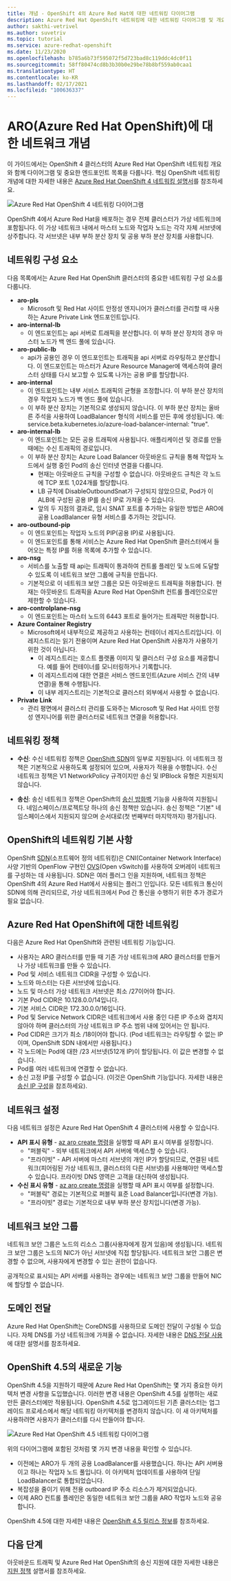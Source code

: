 ```yaml
---
title: 개념 - OpenShift 4의 Azure Red Hat에 대한 네트워킹 다이어그램
description: Azure Red Hat OpenShift 네트워킹에 대한 네트워킹 다이어그램 및 개요
author: sakthi-vetrivel
ms.author: suvetriv
ms.topic: tutorial
ms.service: azure-redhat-openshift
ms.date: 11/23/2020
ms.openlocfilehash: b785a6b73f595072f5d723bad8c119ddc4dc0f11
ms.sourcegitcommit: 58ff80474cd8b3b30b0e29be78b8bf559ab0caa1
ms.translationtype: HT
ms.contentlocale: ko-KR
ms.lasthandoff: 02/17/2021
ms.locfileid: "100636337"
---
```

# <a name="network-concepts-for-azure-red-hat-openshift-aro"></a>ARO(Azure Red Hat OpenShift)에 대한 네트워크 개념

이 가이드에서는 OpenShift 4 클러스터의 Azure Red Hat OpenShift 네트워킹 개요와 함께 다이어그램 및 중요한 엔드포인트 목록을 다룹니다. 핵심 OpenShift 네트워킹 개념에 대한 자세한 내용은 [Azure Red Hat OpenShift 4 네트워킹 설명서](https://docs.openshift.com/container-platform/4.6/networking/understanding-networking.html)를 참조하세요.

![Azure Red Hat OpenShift 4 네트워킹 다이어그램](./media/concepts-networking/aro4-networking-diagram.png)

OpenShift 4에서 Azure Red Hat을 배포하는 경우 전체 클러스터가 가상 네트워크에 포함됩니다. 이 가상 네트워크 내에서 마스터 노드와 작업자 노드는 각각 자체 서브넷에 상주합니다. 각 서브넷은 내부 부하 분산 장치 및 공용 부하 분산 장치를 사용합니다.

## <a name="networking-components"></a>네트워킹 구성 요소

다음 목록에서는 Azure Red Hat OpenShift 클러스터의 중요한 네트워킹 구성 요소를 다룹니다.

* **aro-pls**
    * Microsoft 및 Red Hat 사이트 안정성 엔지니어가 클러스터를 관리할 때 사용하는 Azure Private Link 엔드포인트입니다.
* **aro-internal-lb**
    * 이 엔드포인트는 api 서버로 트래픽을 분산합니다. 이 부하 분산 장치의 경우 마스터 노드가 백 엔드 풀에 있습니다.
* **aro-public-lb**
    * api가 공용인 경우 이 엔드포인트는 트래픽을 api 서버로 라우팅하고 분산합니다. 이 엔드포인트는 마스터가 Azure Resource Manager에 액세스하여 클러스터 상태를 다시 보고할 수 있도록 나가는 공용 IP를 할당합니다.
* **aro-internal**
    * 이 엔드포인트는 내부 서비스 트래픽의 균형을 조정합니다. 이 부하 분산 장치의 경우 작업자 노드가 백 엔드 풀에 있습니다.
    * 이 부하 분산 장치는 기본적으로 생성되지 않습니다. 이 부하 분산 장치는 올바른 주석을 사용하여 LoadBalancer 형식의 서비스를 만든 후에 생성됩니다. 예: service.beta.kubernetes.io/azure-load-balancer-internal: "true".
* **aro-internal-lb**
    * 이 엔드포인트는 모든 공용 트래픽에 사용됩니다. 애플리케이션 및 경로를 만들 때에는 수신 트래픽의 경로입니다.
    * 이 부하 분산 장치는 Azure Load Balancer 아웃바운드 규칙을 통해 작업자 노드에서 실행 중인 Pod의 송신 인터넷 연결을 다룹니다.
        * 현재는 아웃바운드 규칙을 구성할 수 없습니다. 아웃바운드 규칙은 각 노드에 TCP 포트 1,024개를 할당합니다.
        * LB 규칙에 DisableOutboundSnat가 구성되지 않았으므로, Pod가 이 ALB에 구성된 공용 IP를 송신 IP로 가져올 수 있습니다.
        * 앞의 두 지점의 결과로, 임시 SNAT 포트를 추가하는 유일한 방법은 ARO에 공용 LoadBalancer 유형 서비스를 추가하는 것입니다.
* **aro-outbound-pip**
    * 이 엔드포인트는 작업자 노드의 PIP(공용 IP)로 사용됩니다.
    * 이 엔드포인트를 통해 서비스는 Azure Red Hat OpenShift 클러스터에서 들어오는 특정 IP를 허용 목록에 추가할 수 있습니다.
* **aro-nsg**
    * 서비스를 노출할 때 api는 트래픽이 통과하여 컨트롤 플레인 및 노드에 도달할 수 있도록 이 네트워크 보안 그룹에 규칙을 만듭니다.
    * 기본적으로 이 네트워크 보안 그룹은 모든 아웃바운드 트래픽을 허용합니다. 현재는 아웃바운드 트래픽을 Azure Red Hat OpenShift 컨트롤 플레인으로만 제한할 수 있습니다.
* **aro-controlplane-nsg**
  * 이 엔드포인트는 마스터 노드의 6443 포트로 들어가는 트래픽만 허용합니다.
* **Azure Container Registry**
    * Microsoft에서 내부적으로 제공하고 사용하는 컨테이너 레지스트리입니다. 이 레지스트리는 읽기 전용이며 Azure Red Hat OpenShift 사용자가 사용하기 위한 것이 아닙니다.
        * 이 레지스트리는 호스트 플랫폼 이미지 및 클러스터 구성 요소를 제공합니다. 예를 들어 컨테이너를 모니터링하거나 기록합니다.
        * 이 레지스트리에 대한 연결은 서비스 엔드포인트(Azure 서비스 간의 내부 연결)을 통해 수행됩니다.
        * 이 내부 레지스트리는 기본적으로 클러스터 외부에서 사용할 수 없습니다.
* **Private Link**
    * 관리 평면에서 클러스터 관리를 도와주는 Microsoft 및 Red Hat 사이트 안정성 엔지니어를 위한 클러스터로 네트워크 연결을 허용합니다.

## <a name="networking-policies"></a>네트워킹 정책

* **수신**: 수신 네트워킹 정책은 [OpenShift SDN](https://docs.openshift.com/container-platform/4.5/networking/openshift_sdn/about-openshift-sdn.html)의 일부로 지원됩니다. 이 네트워크 정책은 기본적으로 사용하도록 설정되어 있으며, 사용자가 적용을 수행합니다. 수신 네트워크 정책은 V1 NetworkPolicy 규격이지만 송신 및 IPBlock 유형은 지원되지 않습니다.

* **송신**: 송신 네트워크 정책은 OpenShift의 [송신 방화벽](https://docs.openshift.com/container-platform/4.5/networking/openshift_sdn/configuring-egress-firewall.html) 기능을 사용하여 지원됩니다. 네임스페이스/프로젝트당 하나의 송신 정책만 있습니다. 송신 정책은 "기본" 네임스페이스에서 지원되지 않으며 순서대로(첫 번째부터 마지막까지) 평가됩니다.

## <a name="networking-basics-in-openshift"></a>OpenShift의 네트워킹 기본 사항

OpenShift [SDN](https://docs.openshift.com/container-platform/4.6/networking/openshift_sdn/about-openshift-sdn.html)(소프트웨어 정의 네트워킹)은 CNI(Container Network Interface) 사양 기반의 OpenFlow 구현인 [OVS](https://www.openvswitch.org/)(Open vSwitch)를 사용하여 오버레이 네트워크를 구성하는 데 사용됩니다. SDN은 여러 플러그 인을 지원하며, 네트워크 정책은 OpenShift 4의 Azure Red Hat에서 사용되는 플러그 인입니다. 모든 네트워크 통신이 SDN에 의해 관리되므로, 가상 네트워크에서 Pod 간 통신을 수행하기 위한 추가 경로가 필요 없습니다.

## <a name="networking--for-azure-red-hat-openshift"></a>Azure Red Hat OpenShift에 대한 네트워킹

다음은 Azure Red Hat OpenShift와 관련된 네트워킹 기능입니다.  
* 사용자는 ARO 클러스터를 만들 때 기존 가상 네트워크에 ARO 클러스터를 만들거나 가상 네트워크를 만들 수 있습니다.
* Pod 및 서비스 네트워크 CIDR을 구성할 수 있습니다.
* 노드와 마스터는 다른 서브넷에 있습니다.
* 노드 및 마스터 가상 네트워크 서브넷은 최소 /27이어야 합니다.
* 기본 Pod CIDR은 10.128.0.0/14입니다.
* 기본 서비스 CIDR은 172.30.0.0/16입니다.
* Pod 및 Service Network CIDR은 네트워크에서 사용 중인 다른 IP 주소와 겹치지 않아야 하며 클러스터의 가상 네트워크 IP 주소 범위 내에 있어서는 안 됩니다.
* Pod CIDR은 크기가 최소 /18이어야 합니다. (Pod 네트워크는 라우팅할 수 없는 IP이며, OpenShift SDN 내에서만 사용됩니다.)
* 각 노드에는 Pod에 대한 /23 서브넷(512개 IP)이 할당됩니다. 이 값은 변경할 수 없습니다.
* Pod를 여러 네트워크에 연결할 수 없습니다.
* 송신 고정 IP를 구성할 수 없습니다. (이것은 OpenShift 기능입니다. 자세한 내용은 [송신 IP 구성](https://docs.openshift.com/container-platform/4.6/networking/openshift_sdn/assigning-egress-ips.html)을 참조하세요).

## <a name="network-settings"></a>네트워크 설정

다음 네트워크 설정은 Azure Red Hat OpenShift 4 클러스터에 사용할 수 있습니다.

* **API 표시 유형** - [az aro create 명령](tutorial-create-cluster.md#create-the-cluster)을 실행할 때 API 표시 여부를 설정합니다.
    * "퍼블릭" - 외부 네트워크에서 API 서버에 액세스할 수 있습니다.
    * "프라이빗" - API 서버에 마스터 서브넷의 개인 IP가 할당되므로, 연결된 네트워크(피어링된 가상 네트워크, 클러스터의 다른 서브넷)를 사용해야만 액세스할 수 있습니다. 프라이빗 DNS 영역은 고객을 대신하여 생성됩니다.
* **수신 표시 유형** - [az aro create 명령](tutorial-create-cluster.md#create-the-cluster)을 실행할 때 API 표시 여부를 설정합니다.
    * "퍼블릭" 경로는 기본적으로 퍼블릭 표준 Load Balancer입니다(변경 가능).
    * "프라이빗" 경로는 기본적으로 내부 부하 분산 장치입니다(변경 가능).

## <a name="network-security-groups"></a>네트워크 보안 그룹
네트워크 보안 그룹은 노드의 리소스 그룹(사용자에게 잠겨 있음)에 생성됩니다. 네트워크 보안 그룹은 노드의 NIC가 아닌 서브넷에 직접 할당됩니다. 네트워크 보안 그룹은 변경할 수 없으며, 사용자에게 변경할 수 있는 권한이 없습니다.

공개적으로 표시되는 API 서버를 사용하는 경우에는 네트워크 보안 그룹을 만들어 NIC에 할당할 수 없습니다.

## <a name="domain-forwarding"></a>도메인 전달
Azure Red Hat OpenShift는 CoreDNS를 사용하므로 도메인 전달이 구성될 수 있습니다. 자체 DNS를 가상 네트워크에 가져올 수 없습니다. 자세한 내용은 [DNS 전달 사용](https://docs.openshift.com/container-platform/4.6/networking/dns-operator.html#nw-dns-forward_dns-operator)에 대한 설명서를 참조하세요.

## <a name="whats-new-in-openshift-45"></a>OpenShift 4.5의 새로운 기능

OpenShift 4.5을 지원하기 때문에 Azure Red Hat OpenShift는 몇 가지 중요한 아키텍처 변경 사항을 도입했습니다. 이러한 변경 내용은 OpenShift 4.5를 실행하는 새로 만든 클러스터에만 적용됩니다. OpenShift 4.5로 업그레이드된 기존 클러스터는 업그레이드 프로세스에서 해당 네트워킹 아키텍처를 변경하지 않습니다. 이 새 아키텍처를 사용하려면 사용자가 클러스터를 다시 만들어야 합니다.

![Azure Red Hat OpenShift 4.5 네트워킹 다이어그램](./media/concepts-networking/aro-4-5-networking-diagram.png)

위의 다이어그램에 포함된 것처럼 몇 가지 변경 내용을 확인할 수 있습니다.
* 이전에는 ARO가 두 개의 공용 LoadBalancer를 사용했습니다. 하나는 API 서버용이고 하나는 작업자 노드 풀입니다. 이 아키텍처 업데이트를 사용하여 단일 LoadBalancer로 통합되었습니다. 
* 복잡성을 줄이기 위해 전용 outboard IP 주소 리소스가 제거되었습니다.
* 이제 ARO 컨트롤 플레인은 동일한 네트워크 보안 그룹을 ARO 작업자 노드와 공유합니다.

OpenShift 4.5에 대한 자세한 내용은 [OpenShift 4.5 릴리스 정보](https://docs.openshift.com/container-platform/4.5/release_notes/ocp-4-5-release-notes.html)를 참조하세요.

## <a name="next-steps"></a>다음 단계
아웃바운드 트래픽 및 Azure Red Hat OpenShift의 송신 지원에 대한 자세한 내용은 [지원 정책](support-policies-v4.md) 설명서를 참조하세요.
